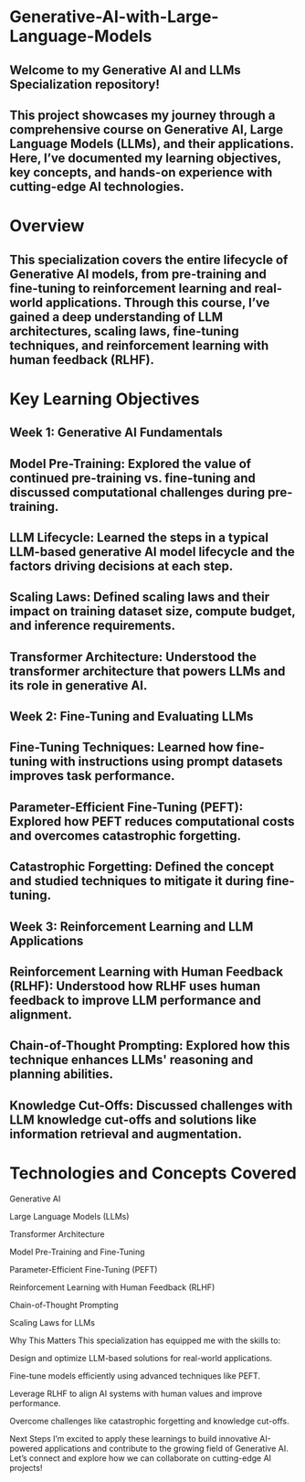 # Generative-AI-with-Large-Language-Models

## Welcome to my Generative AI and LLMs Specialization repository! 
## This project showcases my journey through a comprehensive course on Generative AI, Large Language Models (LLMs), and their applications. Here, I’ve documented my learning objectives, key concepts, and hands-on experience with cutting-edge AI technologies.

# Overview
## This specialization covers the entire lifecycle of Generative AI models, from pre-training and fine-tuning to reinforcement learning and real-world applications. Through this course, I’ve gained a deep understanding of LLM architectures, scaling laws, fine-tuning techniques, and reinforcement learning with human feedback (RLHF).

# Key Learning Objectives
## Week 1: Generative AI Fundamentals
## Model Pre-Training: Explored the value of continued pre-training vs. fine-tuning and discussed computational challenges during pre-training.

## LLM Lifecycle: Learned the steps in a typical LLM-based generative AI model lifecycle and the factors driving decisions at each step.

## Scaling Laws: Defined scaling laws and their impact on training dataset size, compute budget, and inference requirements.

## Transformer Architecture: Understood the transformer architecture that powers LLMs and its role in generative AI.

## Week 2: Fine-Tuning and Evaluating LLMs
## Fine-Tuning Techniques: Learned how fine-tuning with instructions using prompt datasets improves task performance.

## Parameter-Efficient Fine-Tuning (PEFT): Explored how PEFT reduces computational costs and overcomes catastrophic forgetting.

## Catastrophic Forgetting: Defined the concept and studied techniques to mitigate it during fine-tuning.

## Week 3: Reinforcement Learning and LLM Applications
## Reinforcement Learning with Human Feedback (RLHF): Understood how RLHF uses human feedback to improve LLM performance and alignment.

## Chain-of-Thought Prompting: Explored how this technique enhances LLMs' reasoning and planning abilities.

## Knowledge Cut-Offs: Discussed challenges with LLM knowledge cut-offs and solutions like information retrieval and augmentation.

# Technologies and Concepts Covered
Generative AI

Large Language Models (LLMs)

Transformer Architecture

Model Pre-Training and Fine-Tuning

Parameter-Efficient Fine-Tuning (PEFT)

Reinforcement Learning with Human Feedback (RLHF)

Chain-of-Thought Prompting

Scaling Laws for LLMs

Why This Matters
This specialization has equipped me with the skills to:

Design and optimize LLM-based solutions for real-world applications.

Fine-tune models efficiently using advanced techniques like PEFT.

Leverage RLHF to align AI systems with human values and improve performance.

Overcome challenges like catastrophic forgetting and knowledge cut-offs.

Next Steps
I’m excited to apply these learnings to build innovative AI-powered applications and contribute to the growing field of Generative AI. Let’s connect and explore how we can collaborate on cutting-edge AI projects!





